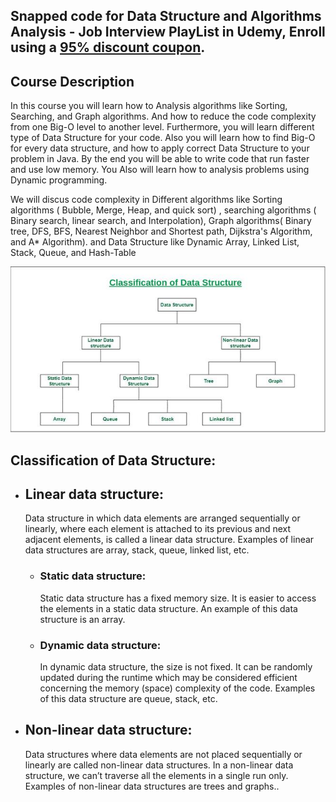 ## Snapped code for Data Structure and Algorithms Analysis - Job Interview  PlayList in Udemy, Enroll using a [ 95% discount coupon](https://www.udemy.com/course/data-structure-and-algorithms-analysis/?referralCode=D1C3669A1F5ACB502F67). 

 ## Course Description

In this course you will learn how to Analysis algorithms like Sorting, Searching,  and Graph algorithms. And how to reduce the code complexity from one Big-O  level to another level. Furthermore, you will learn different type of Data Structure for your code. Also you will learn how to find Big-O for every data structure, and how to apply  correct Data Structure to your problem in Java. By the end you will be able to write code that run faster and use low memory. You Also will learn  how to analysis problems using Dynamic programming. 

We will discus code complexity in Different algorithms like Sorting algorithms ( Bubble, Merge, Heap, and quick sort) , searching algorithms ( Binary search, linear search, and Interpolation), Graph algorithms( Binary tree, DFS, BFS, Nearest Neighbor and Shortest path, Dijkstra's Algorithm, and A* Algorithm). and Data Structure like Dynamic Array, Linked List, Stack, Queue, and Hash-Table


<img src="ClassificationofDataStructure.jpg"/>


## Classification of Data Structure: 

- <h2>Linear data structure:</h2> Data structure in which data elements are arranged sequentially or linearly, where each element is attached to its previous and next adjacent elements, is called a linear data structure. Examples of linear data structures are array, stack, queue, linked list, etc.

  - <h3>Static data structure:</h3> Static data structure has a fixed memory size. It is easier to access the elements in a static data structure. An example of this data structure is an array.

  - <h3>Dynamic data structure:</h3> In dynamic data structure, the size is not fixed. It can be randomly updated during the runtime which may be considered efficient concerning the memory (space) complexity of the code. Examples of this data structure are queue, stack, etc.

- <h2>Non-linear data structure:</h2> Data structures where data elements are not placed sequentially or linearly are called non-linear data structures. In a non-linear data structure, we can’t traverse all the elements in a single run only. Examples of non-linear data structures are trees and graphs..
